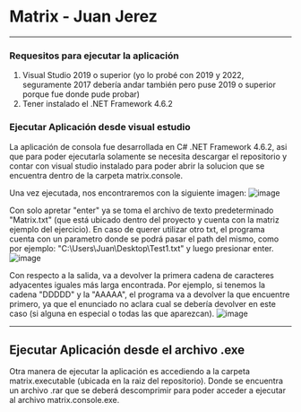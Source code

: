 # Matrix - Juan Jerez
***
### Requesitos para ejecutar la aplicación
1. Visual Studio 2019 o superior (yo lo probé con 2019 y 2022, seguramente 2017 debería andar también pero puse 2019 o superior porque fue donde pude probar)
2. Tener instalado el .NET Framework 4.6.2

### Ejecutar Aplicación desde visual estudio

La aplicación de consola fue desarrollada en C# .NET Framework 4.6.2, asi que para poder ejecutarla solamente se necesita descargar el repositorio y contar con visual studio instalado para poder abrir la solucion que se encuentra dentro de la carpeta matrix.console.

Una vez ejecutada, nos encontraremos con la siguiente imagen:
![image](https://user-images.githubusercontent.com/11969157/179647409-94d56639-8beb-4eaa-8fb5-fa7e449381e6.png)

Con solo apretar "enter" ya se toma el archivo de texto predeterminado "Matrix.txt" (que está ubicado dentro del proyecto y cuenta con la matriz ejemplo del ejercicio). En caso de querer utilizar otro txt, el programa cuenta con un parametro donde se podrá pasar el path del mismo, como por ejemplo: "C:\Users\Juan\Desktop\Test1.txt" y luego presionar enter.
![image](https://user-images.githubusercontent.com/11969157/179647748-9b764930-dcbf-4870-852e-d8e64d0a08a5.png)

Con respecto a la salida, va a devolver la primera cadena de caracteres adyacentes iguales más larga encontrada. Por ejemplo, si tenemos la cadena "DDDDD" y la "AAAAA", el programa va a devolver la que encuentre primero, ya que el enunciado no aclara cual se debería devolver en este caso (si alguna en especial o todas las que aparezcan).
![image](https://user-images.githubusercontent.com/11969157/179648264-273553e2-c0c7-4941-b4d1-ba95e164a3f1.png)

***

## Ejecutar Aplicación desde el archivo .exe

Otra manera de ejecutar la aplicación es accediendo a la carpeta matrix.executable (ubicada en la raiz del repositorio). Donde se encuentra un archivo .rar que se deberá descomprimir para poder acceder a ejecutar al archivo matrix.console.exe.
